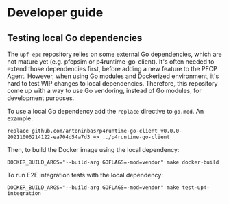 <!--
SPDX-License-Identifier: Apache-2.0
Copyright 2022 Open Networking Foundation
-->
# Developer guide

## Testing local Go dependencies

The `upf-epc` repository relies on some external Go dependencies, which are not mature yet (e.g. pfcpsim or p4runtime-go-client).
It's often needed to extend those dependencies first, before adding a new feature to the PFCP Agent. However, when using Go modules and Dockerized environment,
it's hard to test WIP changes to local dependencies. Therefore, this repository come up with a way to use Go vendoring, instead of Go modules, for development purposes.

To use a local Go dependency add the `replace` directive to `go.mod`. An example:

```
replace github.com/antoninbas/p4runtime-go-client v0.0.0-20211006214122-ea704d54a7d3 => ../p4runtime-go-client
```

Then, to build the Docker image using the local dependency:

```
DOCKER_BUILD_ARGS="--build-arg GOFLAGS=-mod=vendor" make docker-build
```

To run E2E integration tests with the local dependency:

```
DOCKER_BUILD_ARGS="--build-arg GOFLAGS=-mod=vendor" make test-up4-integration 
```

